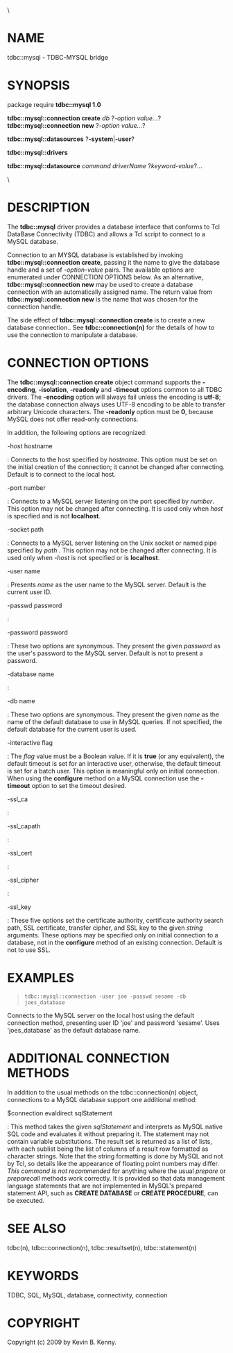 \

# NAME

tdbc::mysql - TDBC-MYSQL bridge

# SYNOPSIS

package require **tdbc::mysql 1.0**

**tdbc::mysql::connection create** *db* ?*-option value\...*?\
**tdbc::mysql::connection new** ?*-option value\...*?

**tdbc::mysql::datasources** ?**-system**\|**-user**?

**tdbc::mysql::drivers**

**tdbc::mysql::datasource** *command* *driverName*
?*keyword*-*value*?\...

\

# DESCRIPTION

The **tdbc::mysql** driver provides a database interface that conforms
to Tcl DataBase Connectivity (TDBC) and allows a Tcl script to connect
to a MySQL database.

Connection to an MYSQL database is established by invoking
**tdbc::mysql::connection create**, passing it the name to give the
database handle and a set of *-option-value* pairs. The available
options are enumerated under CONNECTION OPTIONS below. As an
alternative, **tdbc::mysql::connection new** may be used to create a
database connection with an automatically assigned name. The return
value from **tdbc::mysql::connection new** is the name that was chosen
for the connection handle.

The side effect of **tdbc::mysql::connection create** is to create a new
database connection.. See **tdbc::connection(n)** for the details of how
to use the connection to manipulate a database.

# CONNECTION OPTIONS

The **tdbc::mysql::connection create** object command supports the
**-encoding**, **-isolation**, **-readonly** and **-timeout** options
common to all TDBC drivers. The **-encoding** option will always fail
unless the encoding is **utf-8**; the database connection always uses
UTF-8 encoding to be able to transfer arbitrary Unicode characters. The
**-readonly** option must be **0**, because MySQL does not offer
read-only connections.

In addition, the following options are recognized:

-host hostname

:   Connects to the host specified by *hostname*. This option must be
    set on the initial creation of the connection; it cannot be changed
    after connecting. Default is to connect to the local host.

-port number

:   Connects to a MySQL server listening on the port specified by
    *number*. This option may not be changed after connecting. It is
    used only when *host* is specified and is not **localhost**.

-socket path

:   Connects to a MySQL server listening on the Unix socket or named
    pipe specified by *path* . This option may not be changed after
    connecting. It is used only when *-host* is not specified or is
    **localhost**.

-user name

:   Presents *name* as the user name to the MySQL server. Default is the
    current user ID.

-passwd password

:   

-password password

:   These two options are synonymous. They present the given *password*
    as the user\'s password to the MySQL server. Default is not to
    present a password.

-database name

:   

-db name

:   These two options are synonymous. They present the given *name* as
    the name of the default database to use in MySQL queries. If not
    specified, the default database for the current user is used.

-interactive flag

:   The *flag* value must be a Boolean value. If it is **true** (or any
    equivalent), the default timeout is set for an interactive user,
    otherwise, the default timeout is set for a batch user. This option
    is meaningful only on initial connection. When using the
    **configure** method on a MySQL connection use the **-timeout**
    option to set the timeout desired.

-ssl_ca

:   

-ssl_capath

:   

-ssl_cert

:   

-ssl_cipher

:   

-ssl_key

:   These five options set the certificate authority, certificate
    authority search path, SSL certificate, transfer cipher, and SSL key
    to the given *string* arguments. These options may be specified only
    on initial connection to a database, not in the **configure** method
    of an existing connection. Default is not to use SSL.

# EXAMPLES

>     tdbc::mysql::connection -user joe -passwd sesame -db joes_database

Connects to the MySQL server on the local host using the default
connection method, presenting user ID \'joe\' and password \'sesame\'.
Uses \'joes_database\' as the default database name.

# ADDITIONAL CONNECTION METHODS

In addition to the usual methods on the tdbc::connection(n) object,
connections to a MySQL database support one additional method:

\$connection evaldirect sqlStatement

:   This method takes the given *sqlStatement* and interprets as MySQL
    native SQL code and evaluates it without preparing it. The statement
    may not contain variable substitutions. The result set is returned
    as a list of lists, with each sublist being the list of columns of a
    result row formatted as character strings. Note that the string
    formatting is done by MySQL and not by Tcl, so details like the
    appearance of floating point numbers may differ. *This command is
    not recommended* for anything where the usual *prepare* or
    *preparecall* methods work correctly. It is provided so that data
    management language statements that are not implemented in MySQL\'s
    prepared statement API, such as **CREATE DATABASE** or **CREATE
    PROCEDURE**, can be executed.

# SEE ALSO

tdbc(n), tdbc::connection(n), tdbc::resultset(n), tdbc::statement(n)

# KEYWORDS

TDBC, SQL, MySQL, database, connectivity, connection

# COPYRIGHT

Copyright (c) 2009 by Kevin B. Kenny.
